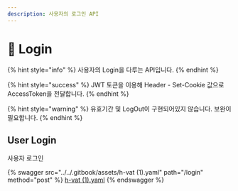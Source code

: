 ```yaml
---
description: 사용자의 로그인 API
---
```


# 🔑 Login

{% hint style="info" %}
사용자의 Login을 다루는 API입니다.
{% endhint %}

{% hint style="success" %}
JWT 토큰을 이용해 Header - Set-Cookie 값으로 AccessToken을 전달합니다.
{% endhint %}

{% hint style="warning" %}
유효기간 및 LogOut이 구현되어있지 않습니다. 보완이 필요합니다.
{% endhint %}

## User Login

사용자 로그인

{% swagger src="../../.gitbook/assets/h-vat (1).yaml" path="/login" method="post" %}
[h-vat (1).yaml](<../../.gitbook/assets/h-vat (1).yaml>)
{% endswagger %}
